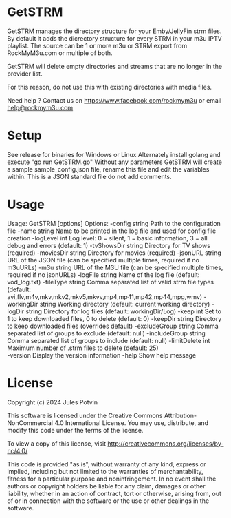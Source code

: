 # GetSTRM
GetSTRM manages the directory structure for your Emby/JellyFin strm files. By default it adds the dicrectory structure for every STRM in your m3u IPTV playlist. 
The source can be 1 or more m3u or STRM export from RockMyM3u.com or multiple of both. 

GetSTRM will delete empty directories and streams that are no longer in the provider list.

For this reason, do not use this with existing directories with media files.

Need help ? Contact us on https://www.facebook.com/rockmym3u or email help@rockmym3u.com

# Setup

 See release for binaries for Windows or Linux 
 Alternately install golang and execute  "go run GetSTRM.go"
 Without any parameters GetSTRM will create a sample sample_config.json file, rename this file and edit
 the variables within. This is a JSON standard file do not add comments.
 
# Usage

Usage: GetSTRM [options]
Options:
  -config string
        Path to the configuration file
  -name string
        Name to be printed in the log file and used for config file creation
  -logLevel int
        Log level: 0 = silent, 1 = basic information, 3 = all debug and errors (default: 1)
  -tvShowsDir string
        Directory for TV shows (required)
  -moviesDir string
        Directory for movies (required)
  -jsonURL string
        URL of the JSON file (can be specified multiple times, required if no m3uURLs)
  -m3u string
        URL of the M3U file (can be specified multiple times, required if no jsonURLs)
  -logFile string
        Name of the log file (default: vod_log.txt)
  -fileType string
        Comma separated list of valid strm file types (default: avi,flv,m4v,mkv,mkv2,mkv5,mkvv,mp4,mp41,mp42,mp44,mpg,wmv)
  -workingDir string
        Working directory (default: current working directory)
  -logDir string
        Directory for log files (default: workingDir/Log)
  -keep int
        Set to 1 to keep downloaded files, 0 to delete (default: 0)
  -keepDir string
        Directory to keep downloaded files (overrides default)
  -excludeGroup string
        Comma separated list of groups to exclude (default: null)
  -includeGroup string
        Comma separated list of groups to include (default: null)
  -limitDelete int
        Maximum number of .strm files to delete (default: 25)		
  -version
        Display the version information
  -help
        Show help message

# License
Copyright (c) 2024 Jules Potvin

This software is licensed under the Creative Commons Attribution-NonCommercial 4.0 International License.
You may use, distribute, and modify this code under the terms of the license.

To view a copy of this license, visit http://creativecommons.org/licenses/by-nc/4.0/

This code is provided "as is", without warranty of any kind, express or implied, including but not limited to the
warranties of merchantability, fitness for a particular purpose and noninfringement. In no event shall the
authors or copyright holders be liable for any claim, damages or other liability, whether in an action of contract,
tort or otherwise, arising from, out of or in connection with the software or the use or other dealings in the software.
